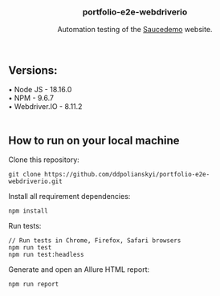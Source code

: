 <div align="center">
  <h3>portfolio-e2e-webdriverio</h3>

  <p>
    Automation testing of the <a href="https://www.saucedemo.com/">Saucedemo</a> website.
  </p>
</div>

<br/>

<h2>Versions:</h2>
• Node JS - 18.16.0
<br/>
• NPM - 9.6.7
<br/>
• Webdriver.IO - 8.11.2

<br/>
<br/>

<h2>How to run on your local machine</h2>

Clone this repository:
```
git clone https://github.com/ddpolianskyi/portfolio-e2e-webdriverio.git
```
Install all requirement dependencies:
```
npm install
```
Run tests:
```
// Run tests in Chrome, Firefox, Safari browsers
npm run test
npm run test:headless
```
Generate and open an Allure HTML report:
```
npm run report
```